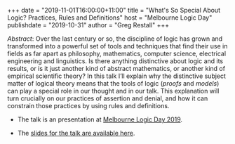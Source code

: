 +++
date = "2019-11-01T16:00:00+11:00"
title = "What's So Special About Logic? Practices, Rules and Definitions"
host = "Melbourne Logic Day"
publishdate = "2019-10-31"
author = "Greg Restall"
+++


*Abstract*: Over the last century or so, the discipline of logic has grown and transformed into a powerful set of tools and techniques that find their use in fields as far apart as philosophy, mathematics, computer science, electrical engineering and linguistics. Is there anything distinctive about logic and its results, or is it just another kind of abstract mathematics, or another kind of empirical scientific theory? In this talk I’ll explain why the distinctive subject matter of logical theory means that the tools of logic (*proofs* and *models*) can play a special role in our thought and in our talk. This explanation will turn crucially on our practices of assertion and denial, and how it can constrain those practices by using rules and definitions. 

* The talk is an presentation at [Melbourne Logic Day 2019](https://philevents.org/event/show/76846).

* The [slides for the talk are available here](/slides/whats-so-special-about-logic-logicmelb.pdf). 